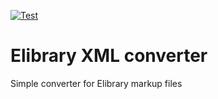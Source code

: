 [![Test](https://github.com/AHRJ/elibrary-xml-converter/actions/workflows/test.yml/badge.svg)](https://github.com/AHRJ/elibrary-xml-converter/actions/workflows/test.yml)
# Elibrary XML converter

Simple converter for Elibrary markup files
